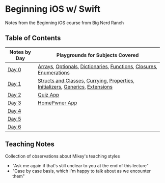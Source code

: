 # Beginning iOS w/ Swift

Notes from the Beginning iOS course from Big Nerd Ranch

## Table of Contents

|  Notes by Day | Playgrounds for Subjects Covered  |
|---|---|
| [Day 0](./day-0.md)  | [Arrays](./arrays.playground/section-1.swift), [Optionals](./optionals.playground/section-1.swift), [Dictionaries](./dictionaries.playground/section-1.swift), [Functions](./functions.playground/section-1.swift), [Closures](./closures.playground/section-1.swift), [Enumerations](./enumerations.playground/section-1.swift) |
|[Day 1](./day-1.md)| [Structs and Classes](./structsandclasses.playground/section-1.swift), [Currying](./currying.playground/section-1.swift), [Properties](./properties.swift), [Initializers](./initializers.swift), [Generics](./generics.swift), [Extensions](./extensions.swift)   |
|[Day 2](./day-2.md)|[Quiz App](./Quiz)|
|[Day 3](./day-3.md)|[HomePwner App](./HomePwner)|
|[Day 4](./day-4.md)||
|[Day 5](./day-5.md)||
|[Day 6](./day-6.md)||

## Teaching Notes
Collection of observations about Mikey's teaching styles

- "Ask me again if that's still unclear to you at the end of this lecture"
- "Case by case basis, which I'm happy to talk about as we encounter them"


